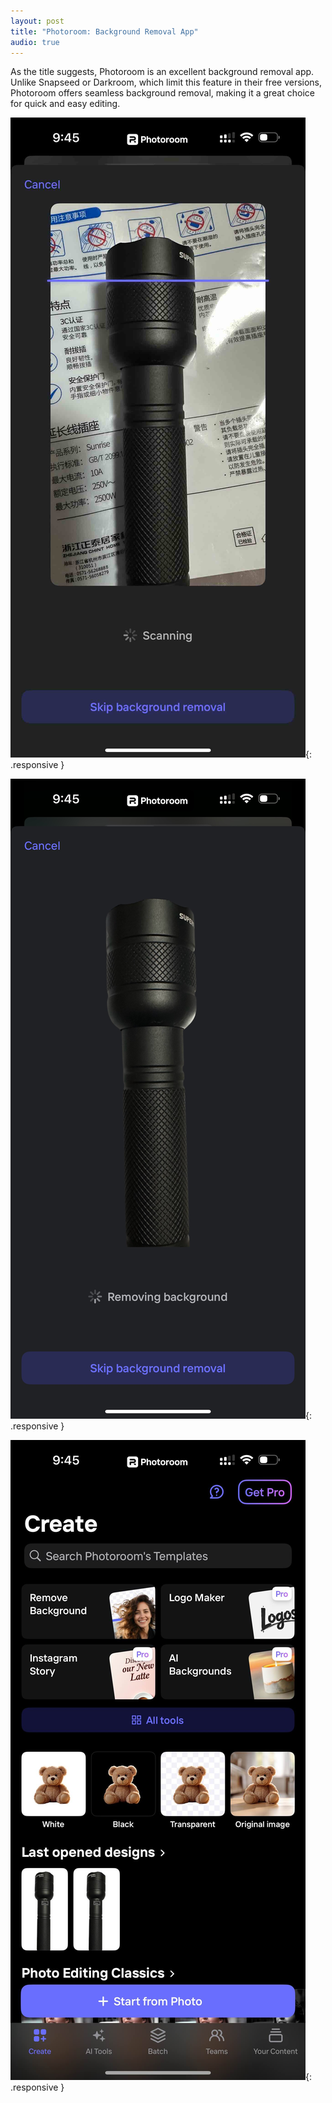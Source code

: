 ```yaml
---
layout: post  
title: "Photoroom: Background Removal App"  
audio: true  
---
```


As the title suggests, Photoroom is an excellent background removal app. Unlike Snapseed or Darkroom, which limit this feature in their free versions, Photoroom offers seamless background removal, making it a great choice for quick and easy editing.

![](assets/images/photoroom/p1.jpg){: .responsive }

![](assets/images/photoroom/p2.jpg){: .responsive }

![](assets/images/photoroom/p3.jpg){: .responsive }